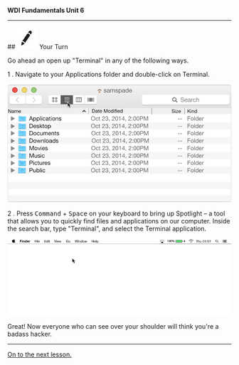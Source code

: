 **WDI Fundamentals Unit 6**

---

##![Your Turn](../assets/exercise.png) Your Turn

Go ahead an open up "Terminal" in any of the following ways.

1 . Navigate to your Applications folder and double-click on Terminal.

![img](../assets/Graphics/where_to_find_terminal.gif)

2 . Press <kbd>Command</kbd> + <kbd>Space</kbd> on your keyboard to bring up Spotlight – a tool that allows you to quickly find files and applications on our computer. Inside the search bar, type "Terminal", and select the Terminal application.

![img](../assets/Graphics/where_to_find_terminal_spotlight.gif)

Great! Now everyone who can see over your shoulder will think you're a badass hacker.


---

[On to the next lesson.](05_lesson.md)
